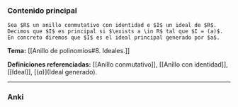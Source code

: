 ### Contenido principal

```ad-Formal
Sea $R$ un anillo conmutativo con identidad e $I$ un ideal de $R$. Decimos que $I$ es principal si $\exists a \in R$ tal que $I = (a)$. En concreto diremos que $I$ es el ideal principal generado por $a$.
```

**Tema:** [[Anillo de polinomios#8. Ideales.]]

**Definiciones referenciadas:** [[Anillo conmutativo]], [[Anillo con identidad]], [[Ideal]], [$(a)$](Ideal generado).

---
### Anki
